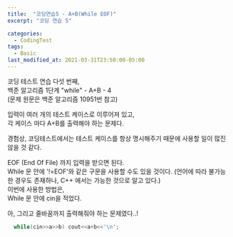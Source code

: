 ```yaml
---
title:  "코딩연습5 - A+B(While EOF)"
excerpt: "코딩 연습 5"

categories:
  - CodingTest
tags:
  - Basic
last_modified_at: 2021-03-31T23:50:00-05:00
---
```


코딩 테스트 연습 다섯 번째,  
백준 알고리즘 1단계 "while" - A+B - 4  
(문제 원문은 백준 알고리즘 10951번 참고)  
  
입력이 여러 개의 테스트 케이스로 이루어져 있고,  
각 케이스 마다 A+B를 출력해야 하는 문제다.  
  
경험상, 코딩테스트에서는 테스트 케이스를 항상 명시해주기 때문에 사용할 일이 많진 않을 것 같다.  
  
EOF (End Of File) 까지 입력을 받으면 된다.  
While 문 안에 '!=EOF'와 같은 구문을 사용할 수도 있을 것이다. (언어에 따라 불가능 한 경우도 존재하나, C++ 에서는 가능한 것으로 알고 있다.)  
이번에 사용한 방법은,  
While 문 안에 cin을 적었다.  

아, 그리고 줄바꿈까지 출력해줘야 하는 문제였다..!  
    
```cpp
  while(cin>>a>>b) cout<<a+b<<'\n';
```